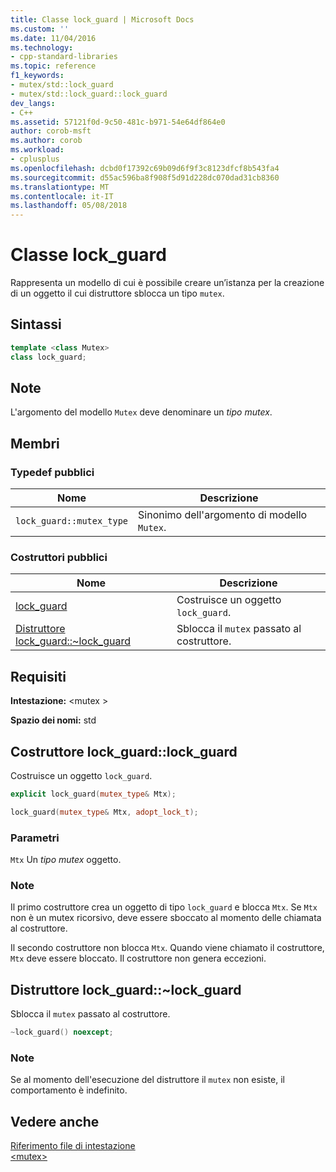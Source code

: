 ```yaml
---
title: Classe lock_guard | Microsoft Docs
ms.custom: ''
ms.date: 11/04/2016
ms.technology:
- cpp-standard-libraries
ms.topic: reference
f1_keywords:
- mutex/std::lock_guard
- mutex/std::lock_guard::lock_guard
dev_langs:
- C++
ms.assetid: 57121f0d-9c50-481c-b971-54e64df864e0
author: corob-msft
ms.author: corob
ms.workload:
- cplusplus
ms.openlocfilehash: dcbd0f17392c69b09d6f9f3c8123dfcf8b543fa4
ms.sourcegitcommit: d55ac596ba8f908f5d91d228dc070dad31cb8360
ms.translationtype: MT
ms.contentlocale: it-IT
ms.lasthandoff: 05/08/2018
---
```

# <a name="lockguard-class"></a>Classe lock_guard

Rappresenta un modello di cui è possibile creare un’istanza per la creazione di un oggetto il cui distruttore sblocca un tipo `mutex`.

## <a name="syntax"></a>Sintassi

```cpp
template <class Mutex>
class lock_guard;
```

## <a name="remarks"></a>Note

L'argomento del modello `Mutex` deve denominare un *tipo mutex*.

## <a name="members"></a>Membri

### <a name="public-typedefs"></a>Typedef pubblici

|Nome|Descrizione|
|----------|-----------------|
|`lock_guard::mutex_type`|Sinonimo dell'argomento di modello `Mutex`.|

### <a name="public-constructors"></a>Costruttori pubblici

|Nome|Descrizione|
|----------|-----------------|
|[lock_guard](#lock_guard)|Costruisce un oggetto `lock_guard`.|
|[Distruttore lock_guard::~lock_guard](#dtorlock_guard_destructor)|Sblocca il `mutex` passato al costruttore.|

## <a name="requirements"></a>Requisiti

**Intestazione:** \<mutex >

**Spazio dei nomi:** std

## <a name="lock_guard"></a>  Costruttore lock_guard::lock_guard

Costruisce un oggetto `lock_guard`.

```cpp
explicit lock_guard(mutex_type& Mtx);

lock_guard(mutex_type& Mtx, adopt_lock_t);
```

### <a name="parameters"></a>Parametri

`Mtx` Un *tipo mutex* oggetto.

### <a name="remarks"></a>Note

Il primo costruttore crea un oggetto di tipo `lock_guard` e blocca `Mtx`. Se `Mtx` non è un mutex ricorsivo, deve essere sboccato al momento delle chiamata al costruttore.

Il secondo costruttore non blocca `Mtx`. Quando viene chiamato il costruttore, `Mtx` deve essere bloccato. Il costruttore non genera eccezioni.

## <a name="dtorlock_guard_destructor"></a>  Distruttore lock_guard::~lock_guard

Sblocca il `mutex` passato al costruttore.

```cpp
~lock_guard() noexcept;
```

### <a name="remarks"></a>Note

Se al momento dell'esecuzione del distruttore il `mutex` non esiste, il comportamento è indefinito.

## <a name="see-also"></a>Vedere anche

[Riferimento file di intestazione](../standard-library/cpp-standard-library-header-files.md)<br/>
[\<mutex>](../standard-library/mutex.md)<br/>
